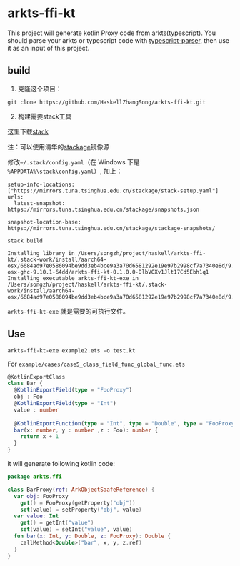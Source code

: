 # arkts-ffi-kt

This project will generate kotlin Proxy code from arkts(typescript). You should parse your arkts or typescript code with [typescript-parser](https://github.com/HaskellZhangSong/typescript-parser), then use it as an input of this project.

## build

1. 克隆这个项目：

```
git clone https://github.com/HaskellZhangSong/arkts-ffi-kt.git
```

2. 构建需要stack工具

这里下载[stack](https://docs.haskellstack.org/en/stable/)

注：可以使用清华的[stackage](https://mirrors.tuna.tsinghua.edu.cn/help/stackage/)镜像源

修改`~/.stack/config.yaml`（在 Windows 下是 `%APPDATA%\stack\config.yaml`）, 加上：
```
setup-info-locations: ["https://mirrors.tuna.tsinghua.edu.cn/stackage/stack-setup.yaml"]
urls:
  latest-snapshot: https://mirrors.tuna.tsinghua.edu.cn/stackage/snapshots.json

snapshot-location-base: https://mirrors.tuna.tsinghua.edu.cn/stackage/stackage-snapshots/
```

```
stack build

Installing library in /Users/songzh/project/haskell/arkts-ffi-kt/.stack-work/install/aarch64-osx/6684ad97e0586094be9dd3eb4bce9a3a70d6581292e19e97b2998cf7a7340e8d/9.10.1/lib/aarch64-osx-ghc-9.10.1-64dd/arkts-ffi-kt-0.1.0.0-DlbVOXv1Jlt17Cd5Ebh1q1
Installing executable arkts-ffi-kt-exe in /Users/songzh/project/haskell/arkts-ffi-kt/.stack-work/install/aarch64-osx/6684ad97e0586094be9dd3eb4bce9a3a70d6581292e19e97b2998cf7a7340e8d/9.10.1/bin
```

`arkts-ffi-kt-exe` 就是需要的可执行文件。

## Use

```
arkts-ffi-kt-exe example2.ets -o test.kt
```

For `example/cases/case5_class_field_func_global_func.ets`

```typescript
@KotlinExportClass
class Bar {
  @KotlinExportField(type = "FooProxy")
  obj : Foo
  @KotlinExportField(type = "Int")
  value : number
  
  @KotlinExportFunction(type = "Int", type = "Double", type = "FooProxy", type = "Double")
  bar(x: number, y : number ,z : Foo): number {
    return x + 1
  }
}
```

it will generate following kotlin code:

```kotlin
package arkts.ffi

class BarProxy(ref: ArkObjectSaafeReference) {
  var obj: FooProxy
    get() = FooProxy(getProperty("obj"))
    set(value) = setProperty("obj", value)
  var value: Int
    get() = getInt("value")
    set(value) = setInt("value", value)
  fun bar(x: Int, y: Double, z: FooProxy): Double {
    callMethod<Double>("bar", x, y, z.ref)
  }
}
```